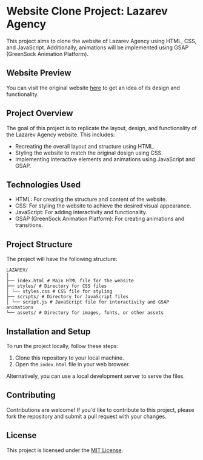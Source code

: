# Website Clone Project: Lazarev Agency

This project aims to clone the website of Lazarev Agency using HTML, CSS, and JavaScript. Additionally, animations will be implemented using GSAP (GreenSock Animation Platform).

## Website Preview

You can visit the original website [here](https://www.lazarev.agency/) to get an idea of its design and functionality.

## Project Overview

The goal of this project is to replicate the layout, design, and functionality of the Lazarev Agency website. This includes:

- Recreating the overall layout and structure using HTML.
- Styling the website to match the original design using CSS.
- Implementing interactive elements and animations using JavaScript and GSAP.

## Technologies Used

- HTML: For creating the structure and content of the website.
- CSS: For styling the website to achieve the desired visual appearance.
- JavaScript: For adding interactivity and functionality.
- GSAP (GreenSock Animation Platform): For creating animations and transitions.

## Project Structure

The project will have the following structure:

```
LAZAREV/
│
├── index.html # Main HTML file for the website
├── styles/ # Directory for CSS files
│ └── styles.css # CSS file for styling
├── scripts/ # Directory for JavaScript files
│ └── script.js # JavaScript file for interactivity and GSAP animations
└── assets/ # Directory for images, fonts, or other assets
```

## Installation and Setup

To run the project locally, follow these steps:

1. Clone this repository to your local machine.
2. Open the `index.html` file in your web browser.

Alternatively, you can use a local development server to serve the files.

## Contributing

Contributions are welcome! If you'd like to contribute to this project, please fork the repository and submit a pull request with your changes.

## License

This project is licensed under the [MIT License](LICENSE).
